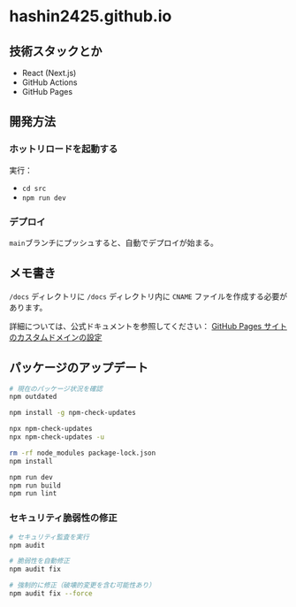 # hashin2425.github.io

## 技術スタックとか

- React (Next.js)
- GitHub Actions
- GitHub Pages

## 開発方法

### ホットリロードを起動する

実行：

- `cd src`
- `npm run dev`

### デプロイ

`main`ブランチにプッシュすると、自動でデプロイが始まる。

## メモ書き

`/docs` ディレクトリに `/docs` ディレクトリ内に `CNAME` ファイルを作成する必要があります。

詳細については、公式ドキュメントを参照してください：
[GitHub Pages サイトのカスタムドメインの設定](https://docs.github.com/ja/pages/configuring-a-custom-domain-for-your-github-pages-site/managing-a-custom-domain-for-your-github-pages-site)

## パッケージのアップデート

```sh
# 現在のパッケージ状況を確認
npm outdated

npm install -g npm-check-updates

npx npm-check-updates
npx npm-check-updates -u

rm -rf node_modules package-lock.json
npm install

npm run dev
npm run build
npm run lint
```

### セキュリティ脆弱性の修正

```sh
# セキュリティ監査を実行
npm audit

# 脆弱性を自動修正
npm audit fix

# 強制的に修正（破壊的変更を含む可能性あり）
npm audit fix --force
```
